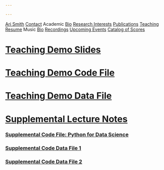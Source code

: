 ```yaml
---

---
```


<div class="sidenav">
  <a href="">Ari Smith</a>
  <a href="contact">Contact</a>
  <atitle href="academic-bio">Academic</atitle>
  <a href="academic-bio"><asub>Bio</asub></a>
  <a href="research-interests"><asub>Research Interests</asub></a>
  <a href="publications"><asub>Publications</asub></a>
  <a href="teaching"><asub>Teaching</asub></a>
  <a href="Ari Smith Resume as of 2022-02-11.pdf" download><asub>Resume</asub></a>
  <atitle>Music</atitle>
  <a href="music-bio"><asub>Bio</asub></a>
  <a href="recordings"><asub>Recordings</asub></a>
  <a href="upcoming"><asub>Upcoming Events</asub></a>
  <a href="catalog-of-works"><asub>Catalog of Scores</asub></a>
</div>

# <a href="St Kates Teaching Demo.pptx" download>Teaching Demo Slides</a>

# <a href="Wine_Example.ipynb" download>Teaching Demo Code File</a>

# <a href="Wine.csv" download>Teaching Demo Data File</a>

# <a href="Lecture0.pdf" download>Supplemental Lecture Notes</a>

### <a href="Lab0.ipynb" download>Supplemental Code File: Python for Data Science</a>

### <a href="adult.csv" download>Supplemental Code Data File 1</a>

### <a href="smalldata.csv" download>Supplemental Code Data File 2</a>
